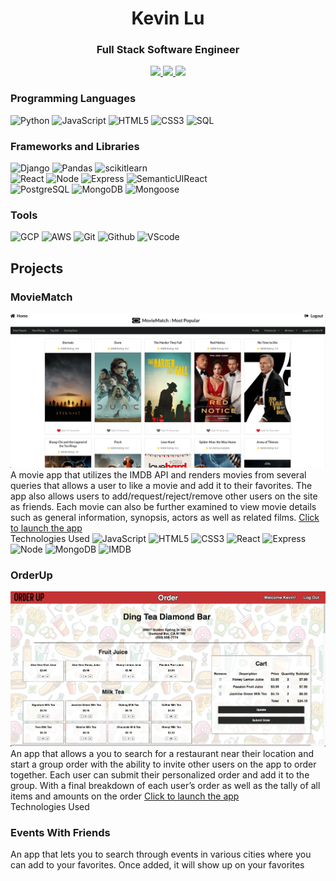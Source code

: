 
<h1 align="center">Kevin Lu</h1>
<h3 align="center">Full Stack Software Engineer</h3>


<p align="center">
  <a href="https://github.com/Kklu78">
    <img src="https://img.shields.io/badge/-kklu78-333?style=flat&logo=Github&logoColor=white">
  </a>
  <a href="https://www.linkedin.com/in/kklu/">
    <img src="https://img.shields.io/badge/-kklu-blue?style=flat&logo=Linkedin&logoColor=white">
  </a>
  <a href="mailto:kevinklu78@gmail.com">
    <img src="https://img.shields.io/badge/-kevinklu78-c14438?style=flat&logo=Gmail&logoColor=white">
  </a>
   
</p>

<h3>Programming Languages</h3>

![Python](https://img.shields.io/badge/-Python-333?style=flat&logo=python)
![JavaScript](https://img.shields.io/badge/-JavaScript-333?style=flat&logo=javascript)
![HTML5](https://img.shields.io/badge/-HTML5-333?style=flat&logo=html5)
![CSS3](https://img.shields.io/badge/-CSS-333?style=flat&logo=css3)
![SQL](https://img.shields.io/badge/-SQL-333?style=flat&logo=mysql)

<h3>Frameworks and Libraries</h3>

![Django](https://img.shields.io/badge/-Django-333?style=flat&logo=django)
![Pandas](https://img.shields.io/badge/-Pandas-333?style=flat&logo=pandas)
![scikitlearn](https://img.shields.io/badge/-scikitlearn-333?style=flat&logo=scikit-learn)
<br />
![React](https://img.shields.io/badge/-React-333?style=flat&logo=react)
![Node](https://img.shields.io/badge/-Node.js-333?style=flat&logo=node.js)
![Express](https://img.shields.io/badge/-Express-333?style=flat&logo=express)
![SemanticUIReact](https://img.shields.io/badge/-Semantic%20UI%20React-333?style=flat&logo=semanticuireact)
<br />
![PostgreSQL](https://img.shields.io/badge/-PostgreSQL-333?style=flat&logo=postgresql)
![MongoDB](https://img.shields.io/badge/-MongoDB-333?style=flat&logo=mongodb)
![Mongoose](https://img.shields.io/badge/-Mongoose-333?style=flat&logo=mongodb)

<h3>Tools</h3>

![GCP](https://img.shields.io/badge/-GCP-333?style=flat&logo=googlecloud)
![AWS](https://img.shields.io/badge/-AWS-333?style=flat&logo=amazonaws)
![Git](https://img.shields.io/badge/-Git-333?style=flat&logo=git)
![Github](https://img.shields.io/badge/-Github-333?style=flat&logo=github)
![VScode](https://img.shields.io/badge/-VSCode-333?style=flat&logo=visualstudiocode)

<h2>Projects</h2>

### MovieMatch
![Search: Most Popular](https://raw.githubusercontent.com/Kklu78/MovieMatch/master/public/images/readme/MostPopular.png)
A movie app that utilizes the IMDB API and renders movies from several queries that allows a user to like a movie and add it to their favorites.  The app also allows users to add/request/reject/remove other users on the site as friends.  Each movie can also be further examined to view movie details such as general information, synopsis, actors as well as related films.
[Click to launch the app](https://moviematch-app.herokuapp.com/)
<br />
Technologies Used
![JavaScript](https://img.shields.io/badge/-JavaScript-333?style=flat&logo=javascript)
![HTML5](https://img.shields.io/badge/-HTML5-333?style=flat&logo=html5)
![CSS3](https://img.shields.io/badge/-CSS-333?style=flat&logo=css3)
![React](https://img.shields.io/badge/-React-333?style=flat&logo=react)
![Express](https://img.shields.io/badge/-Express-333?style=flat&logo=express)
![Node](https://img.shields.io/badge/-Node.js-333?style=flat&logo=node.js)
![MongoDB](https://img.shields.io/badge/-MongoDB-333?style=flat&logo=mongodb)
![IMDB](https://img.shields.io/badge/-IMDb-333?style=flat&logo=imdb)


### OrderUp
![Search: Most Popular](https://github.com/Kklu78/OrderUp/raw/master/public/images/Readme/Order.png)
An app that allows a you to search for a restaurant near their location and start a group order with the ability to invite other users on the app to order together.  Each user can submit their personalized order and add it to the group. With a final breakdown of each user’s order as well as the tally of all items and amounts on the order
[Click to launch the app](https://orderupapp.herokuapp.com/orderup)
<br />
Technologies Used

### Events With Friends
An app that lets you to search through events in various cities where you can add to your favorites.  Once added, it will show up on your favorites




